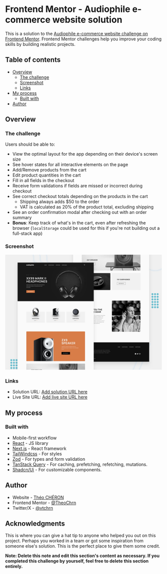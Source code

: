 # Frontend Mentor - Audiophile e-commerce website solution

This is a solution to the [Audiophile e-commerce website challenge on Frontend Mentor](https://www.frontendmentor.io/challenges/audiophile-ecommerce-website-C8cuSd_wx). Frontend Mentor challenges help you improve your coding skills by building realistic projects.

## Table of contents

- [Overview](#overview)
  - [The challenge](#the-challenge)
  - [Screenshot](#screenshot)
  - [Links](#links)
- [My process](#my-process)
  - [Built with](#built-with)
- [Author](#author)

## Overview

### The challenge

Users should be able to:

- View the optimal layout for the app depending on their device's screen size
- See hover states for all interactive elements on the page
- Add/Remove products from the cart
- Edit product quantities in the cart
- Fill in all fields in the checkout
- Receive form validations if fields are missed or incorrect during checkout
- See correct checkout totals depending on the products in the cart
  - Shipping always adds $50 to the order
  - VAT is calculated as 20% of the product total, excluding shipping
- See an order confirmation modal after checking out with an order summary
- **Bonus**: Keep track of what's in the cart, even after refreshing the browser (`localStorage` could be used for this if you're not building out a full-stack app)

### Screenshot

![Homepage Screenshot](./public/assets/screenshots/preview.jpg)

### Links

- Solution URL: [Add solution URL here](https://audiophile-nextjs-gold.vercel.app/earphones)
- Live Site URL: [Add live site URL here](https://audiophile-nextjs-gold.vercel.app/earphones)

## My process

### Built with

- Mobile-first workflow
- [React](https://reactjs.org/) - JS library
- [Next.js](https://nextjs.org/) - React framework
- [TailWindcss](https://tailwindcss.com/) - For styles
- [Zod](https://zod.dev/) - For types and form validation
- [TanStack Query](https://tanstack.com/query/latest) - For caching, prefetching, refetching, mutations.
- [Shadcn/Ui](https://ui.shadcn.com/) - For customizable components.


## Author

- Website - [Théo CHÉRON](https://theo-cheron.fr/)
- Frontend Mentor - [@TheoChrn](https://www.frontendmentor.io/profile/TheoChrn)
- Twitter/X - [@vtchrn](https://www.twitter.com/vtchrn)


## Acknowledgments

This is where you can give a hat tip to anyone who helped you out on this project. Perhaps you worked in a team or got some inspiration from someone else's solution. This is the perfect place to give them some credit.

**Note: Delete this note and edit this section's content as necessary. If you completed this challenge by yourself, feel free to delete this section entirely.**
